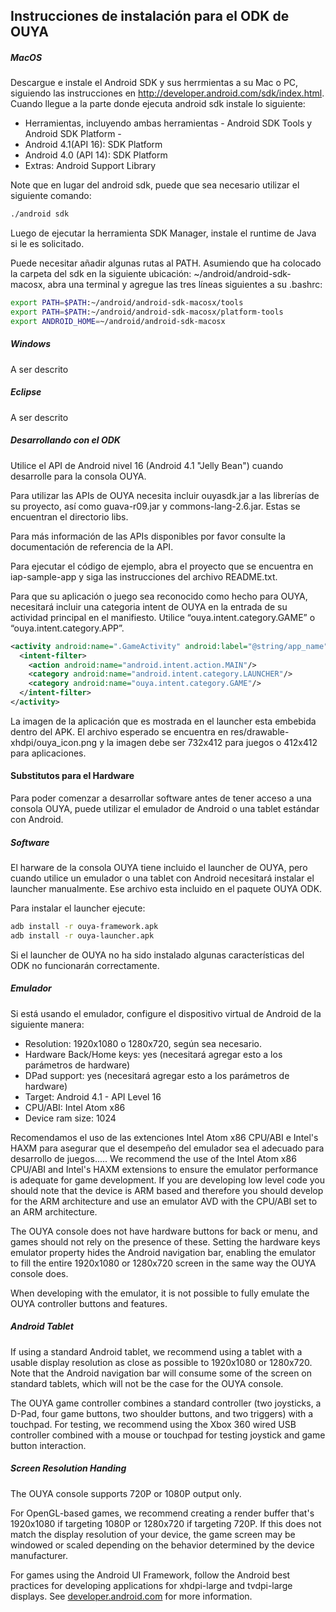 ## Instrucciones de instalación para el ODK de OUYA

##### MacOS
Descargue e instale el  Android SDK y sus herrmientas a su Mac o PC, siguiendo las instrucciones en http://developer.android.com/sdk/index.html. Cuando llegue a la parte donde ejecuta android sdk instale lo siguiente:
- Herramientas, incluyendo ambas herramientas - Android SDK Tools y Android SDK Platform -
- Android 4.1(API 16): SDK Platform
- Android 4.0 (API 14): SDK Platform
- Extras: Android Support Library

Note que en lugar del android sdk, puede que sea necesario utilizar el siguiente comando:
```bash
./android sdk
```

Luego de ejecutar la herramienta SDK Manager, instale el runtime de Java  si le es solicitado.

Puede necesitar añadir algunas rutas al PATH. Asumiendo que ha colocado la carpeta del sdk  en la siguiente ubicación: ~/android/android-sdk-macosx, abra una terminal y agregue las tres líneas siguientes a su .bashrc:
```bash
export PATH=$PATH:~/android/android-sdk-macosx/tools
export PATH=$PATH:~/android/android-sdk-macosx/platform-tools
export ANDROID_HOME=~/android/android-sdk-macosx
```

##### Windows
A ser descrito

##### Eclipse
A ser descrito

##### Desarrollando con el ODK
Utilice el API de Android nivel 16 (Android 4.1 "Jelly Bean") cuando desarrolle para la consola OUYA.

Para utilizar las APIs de OUYA necesita incluir ouyasdk.jar a las librerías de su proyecto, así como guava-r09.jar y commons-lang-2.6.jar. Estas se encuentran el directorio libs.

Para más información de las APIs disponibles por favor consulte la documentación de referencia de la API.

Para ejecutar el código de ejemplo, abra el proyecto que se encuentra en iap-sample-app y siga las instrucciones del archivo README.txt.

Para que su aplicación o juego sea reconocido como hecho para OUYA, necesitará incluir una categoria intent de OUYA en la entrada de su actividad principal en el manifiesto. Utilice “ouya.intent.category.GAME” o “ouya.intent.category.APP”.
```xml
<activity android:name=".GameActivity" android:label="@string/app_name">
  <intent-filter>
    <action android:name="android.intent.action.MAIN"/>
    <category android:name="android.intent.category.LAUNCHER"/>
    <category android:name="ouya.intent.category.GAME"/>
  </intent-filter>
</activity>
```

La imagen de la aplicación que es mostrada en el launcher esta embebida dentro del APK. El archivo esperado se encuentra en res/drawable-xhdpi/ouya_icon.png y la imagen debe ser 732x412 para juegos o 412x412 para aplicaciones.

#### Substitutos para el Hardware

Para poder comenzar a desarrollar software antes de tener acceso a una consola OUYA, puede utilizar el emulador de Android o una tablet estándar con Android.


##### Software

El harware de la consola OUYA tiene incluido el launcher de OUYA, pero cuando utilice un emulador o una tablet con Android necesitará instalar el launcher manualmente. Ese archivo esta incluido en el paquete OUYA ODK.

Para instalar el launcher ejecute:
```bash
adb install -r ouya-framework.apk
adb install -r ouya-launcher.apk
```

Si el launcher de OUYA no ha sido instalado algunas características del ODK no funcionarán correctamente.

##### Emulador

Si está usando el emulador, configure el dispositivo virtual de Android de la siguiente manera:
- Resolution: 1920x1080 o 1280x720, según sea necesario.
- Hardware Back/Home keys: yes (necesitará agregar esto a los parámetros de hardware)
- DPad support: yes (necesitará agregar esto a los parámetros de hardware)
- Target: Android 4.1 - API Level 16
- CPU/ABI: Intel Atom x86
- Device ram size: 1024

Recomendamos el uso de las extenciones Intel Atom x86 CPU/ABI e Intel's HAXM para asegurar que el desempeño del emulador sea el adecuado para desarrollo de juegos.....
We recommend the use of the Intel Atom x86 CPU/ABI and Intel's HAXM extensions to ensure the emulator performance is adequate for game development. If you are developing low level code you should note that the device is ARM based and therefore you should develop for the ARM architecture and use an emulator AVD with the CPU/ABI set to an ARM architecture.

The OUYA console does not have hardware buttons for back or menu, and games should not rely on the presence of these. Setting the hardware keys emulator property hides the Android navigation bar, enabling the emulator to fill the entire 1920x1080 or 1280x720 screen in the same way the OUYA console does.

When developing with the emulator, it is not possible to fully emulate the OUYA controller buttons and features. 

##### Android Tablet

If using a standard Android tablet, we recommend using a tablet with a usable display resolution as close as possible to 1920x1080 or 1280x720. Note that the Android navigation bar will consume some of the screen on standard tablets, which will not be the case for the OUYA console.

The OUYA game controller combines a standard controller (two joysticks, a D-Pad, four game buttons, two shoulder buttons, and two triggers) with a touchpad. For testing, we recommend using the Xbox 360 wired USB controller combined with a mouse or touchpad for testing joystick and game button interaction. 

##### Screen Resolution Handing

The OUYA console supports 720P or 1080P output only.

For OpenGL-based games, we recommend creating a render buffer that's 1920x1080 if targeting 1080P or 1280x720 if targeting 720P. If this does not match the display resolution of your device, the game screen may be windowed or scaled depending on the behavior determined by the device manufacturer.

For games using the Android UI Framework, follow the Android best practices for developing applications for xhdpi-large and tvdpi-large displays. See [developer.android.com](http://developer.android.com) for more information.

